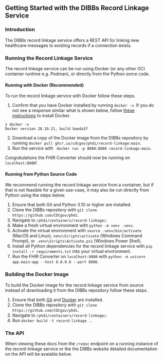 ## Getting Started with the DIBBs Record Linkage Service

### Introduction
The DIBBs record linkage service offers a REST API for linking new healthcare messages to existing records if a connection exists.

### Running the Record Linkage Service

The record linkage service can be run using Docker (or any other OCI container runtime e.g. Podman), or directly from the Python sorce code.

#### Running with Docker (Recommended)

To run the record linkage service with Docker follow these steps.
1. Confirm that you have Docker installed by running `docker -v`. If you do not see a response similar what is shown below, follow [these instructions](https://docs.docker.com/get-docker/) to install Docker.
```
❯ docker -v
Docker version 20.10.21, build baeda1f
``` 
2. Download a copy of the Docker image from the DIBBs repository by running `docker pull ghcr.io/cdcgov/phdi/record-linkage:main`.
3. Run the service with ` docker run -p 8080:8080 record-linkage:main`.

Congratulations the FHIR Converter should now be running on `localhost:8080`!

#### Running from Python Source Code

We recommend running the record linkage service from a container, but if that is not feasible for a given use-case, it may also be run directly from Python using the steps below.

1. Ensure that both Git and Python 3.10 or higher are installed.
2. Clone the DIBBs repository with `git clone https://github.com/CDCgov/phdi`.
3. Navigate to `/phdi/containers/record-linkage/`.
4. Make a fresh virtual environment with `python -m venv .venv`.
5. Activate the virtual environment with `source .venv/bin/activate` (MacOS and Linux), `venv\Scripts\activate` (Windows Command Prompt), or `.venv\Scripts\Activate.ps1` (Windows Power Shell).
5. Install all Python dependencies for the record linkage service with `pip install -r requirements.txt` into your virtual environment.
6. Run the FHIR Converter on `localhost:8080` with `python -m uvicorn app.main:app --host 0.0.0.0 --port 8080`. 

### Building the Docker Image

To build the Docker image for the record linkage service from source instead of downloading it from the DIBBs repository follow these steps.
1. Ensure that both [Git](https://git-scm.com/book/en/v2/Getting-Started-Installing-Git) and [Docker](https://docs.docker.com/get-docker/) are installed.
2. Clone the DIBBs repository with `git clone https://github.com/CDCgov/phdi`.
3. Navigate to `/phdi/containers/record-linkage/`.
4. Run `docker build -t record-linkage .`.

### The API 

When viewing these docs from the `/redoc` endpoint on a running instance of the record-linkage service or the the DIBBs website detailed documentation on the API will be avaiable below. 